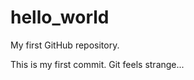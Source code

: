 hello_world
===========

My first GitHub repository.

This is my first commit. Git feels strange...
